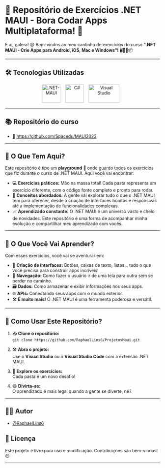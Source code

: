 ﻿# 📱 Repositório de Exercícios .NET MAUI - Bora Codar Apps Multiplataforma! 🚀

E aí, galera! 😄 Bem-vindos ao meu cantinho de exercícios do curso **".NET MAUI - Crie Apps para Android, iOS, Mac e Windows"!** 🖥️📱🍏📦

---

## 🛠️ Tecnologias Utilizadas

<p align="center">
  <img src="https://styles.redditmedia.com/t5_2odyx7/styles/communityIcon_19sk0x18irz41.png" alt=".NET-MAUI" width="60" height="60" />
  &nbsp;&nbsp;
  <img src="https://cdn.jsdelivr.net/gh/devicons/devicon/icons/csharp/csharp-original.svg" alt="C#" width="60" height="60" />
  &nbsp;&nbsp;
  <img src="https://e7.pngegg.com/pngimages/731/384/png-clipart-visual-studio-full-logo-tech-companies.png" alt="Visual Studio" width="100" height="60" />
  &nbsp;&nbsp;
</p>

---

## 📚 Repositório do curso

- 🔗 https://github.com/Spacedu/MAUI2023

---

## 🎯 O Que Tem Aqui?

Este repositório é tipo um **playground** 🛝 onde guardo todos os exercícios que fiz durante o curso de .NET MAUI. Aqui você vai encontrar:

* 💻 **Exercícios práticos:** Mão na massa total! Cada pasta representa um exercício diferente, com o código fonte completo e pronto para rodar.
* 🧠 **Conceitos abordados:** A gente vai explorar tudo o que o .NET MAUI tem para oferecer, desde a criação de interfaces bonitas e responsivas até a implementação de funcionalidades complexas.
* 📈 **Aprendizado constante:** O .NET MAUI é um universo vasto e cheio de novidades. Este repositório é uma forma de acompanhar minha evolução e compartilhar meu aprendizado com vocês.

---

## 📘 O Que Você Vai Aprender?

Com esses exercícios, você vai se aventurar em:

* 🎨 **Criação de interfaces:** Botões, caixas de texto, listas... tudo o que você precisa para construir apps incríveis!
* 🔁 **Navegação:** Como fazer o usuário ir de uma tela para outra sem se perder no caminho.
* 🗃️ **Dados:** Como armazenar e exibir informações nos seus apps.
* 🌐 **APIs:** Conectando seus apps com o mundo exterior.
* 🛠️ **E muito mais!** O .NET MAUI é uma ferramenta poderosa e versátil.

---

## 🚀 Como Usar Este Repositório?

1. 📥 **Clone o repositório:**  
   `git clone https://github.com/RaphaelLins6/ProjetosMaui.git`

2. 🛠️ **Abra o projeto:**  
   Use o **Visual Studio** ou o **Visual Studio Code** com a extensão .NET MAUI.

3. 🧩 **Explore os exercícios:**  
   Cada pasta é um novo desafio!

4. 😄 **Divirta-se:**  
   O aprendizado é mais legal quando a gente se diverte, né?

---

## 👨‍💻 Autor

- [@RaphaelLins6](https://www.github.com/RaphaelLins6)

## 📜 Licença

Este projeto é livre para uso e modificação. Contribuições são bem-vindas! 😊

---